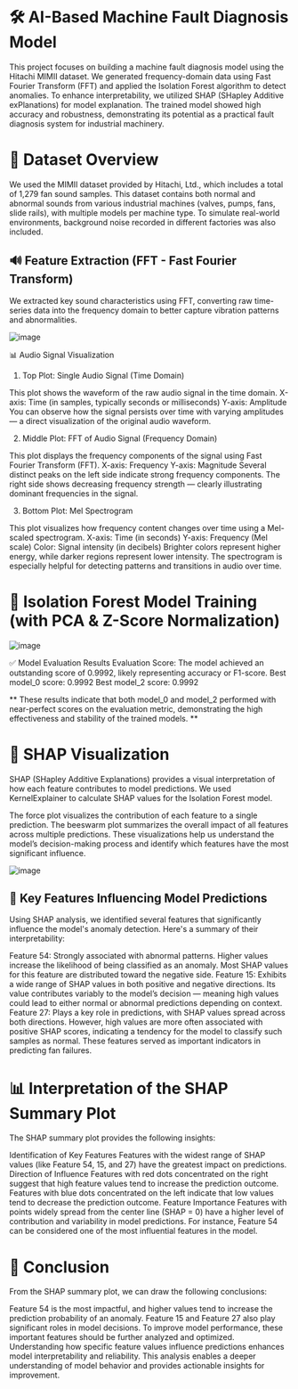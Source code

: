 # 🛠 AI-Based Machine Fault Diagnosis Model

This project focuses on building a machine fault diagnosis model using the Hitachi MIMII dataset.
We generated frequency-domain data using Fast Fourier Transform (FFT) and applied the Isolation Forest algorithm to detect anomalies.
To enhance interpretability, we utilized SHAP (SHapley Additive exPlanations) for model explanation.
The trained model showed high accuracy and robustness, demonstrating its potential as a practical fault diagnosis system for industrial machinery.



# 📂 Dataset Overview

We used the MIMII dataset provided by Hitachi, Ltd., which includes a total of 1,279 fan sound samples.
This dataset contains both normal and abnormal sounds from various industrial machines (valves, pumps, fans, slide rails), with multiple models per machine type.
To simulate real-world environments, background noise recorded in different factories was also included.



## 🔊 Feature Extraction (FFT - Fast Fourier Transform)
We extracted key sound characteristics using FFT, converting raw time-series data into the frequency domain to better capture vibration patterns and abnormalities.


![image](https://github.com/kim-hyona/Development-of-AI-based-Machine-Fault-Diagnosis-Model-Using-Acoustic-Data/assets/148624727/d936adfa-aa2b-4ac2-89a6-7a0d5c0a76a3)



📊 Audio Signal Visualization
1. Top Plot: Single Audio Signal (Time Domain)

This plot shows the waveform of the raw audio signal in the time domain.
X-axis: Time (in samples, typically seconds or milliseconds)
Y-axis: Amplitude
You can observe how the signal persists over time with varying amplitudes — a direct visualization of the original audio waveform.

2. Middle Plot: FFT of Audio Signal (Frequency Domain)

This plot displays the frequency components of the signal using Fast Fourier Transform (FFT).
X-axis: Frequency
Y-axis: Magnitude
Several distinct peaks on the left side indicate strong frequency components. The right side shows decreasing frequency strength — clearly illustrating dominant frequencies in the signal.

3. Bottom Plot: Mel Spectrogram

This plot visualizes how frequency content changes over time using a Mel-scaled spectrogram.
X-axis: Time (in seconds)
Y-axis: Frequency (Mel scale)
Color: Signal intensity (in decibels)
Brighter colors represent higher energy, while darker regions represent lower intensity.
The spectrogram is especially helpful for detecting patterns and transitions in audio over time.




# 🌲 Isolation Forest Model Training (with PCA & Z-Score Normalization)


![image](https://github.com/kim-hyona/Development-of-AI-based-Machine-Fault-Diagnosis-Model-Using-Acoustic-Data/assets/148624727/4682422f-88c8-40bc-acb2-93dd213a8a4d)

✅ Model Evaluation Results
Evaluation Score: The model achieved an outstanding score of 0.9992, likely representing accuracy or F1-score.
Best model_0 score: 0.9992
Best model_2 score: 0.9992

** These results indicate that both model_0 and model_2 performed with near-perfect scores on the evaluation metric, demonstrating the high effectiveness and stability of the trained models. **


# 🧠 SHAP Visualization

SHAP (SHapley Additive Explanations) provides a visual interpretation of how each feature contributes to model predictions.
We used KernelExplainer to calculate SHAP values for the Isolation Forest model.

The force plot visualizes the contribution of each feature to a single prediction.
The beeswarm plot summarizes the overall impact of all features across multiple predictions.
These visualizations help us understand the model’s decision-making process and identify which features have the most significant influence.


![image](https://github.com/kim-hyona/Development-of-AI-based-Machine-Fault-Diagnosis-Model-Using-Acoustic-Data/assets/148624727/3f750335-cae0-4ffb-a11c-a456ac03aca0)



## 📌 Key Features Influencing Model Predictions
Using SHAP analysis, we identified several features that significantly influence the model's anomaly detection. Here's a summary of their interpretability:

Feature 54: Strongly associated with abnormal patterns. Higher values increase the likelihood of being classified as an anomaly. Most SHAP values for this feature are distributed toward the negative side.
Feature 15: Exhibits a wide range of SHAP values in both positive and negative directions. Its value contributes variably to the model’s decision — meaning high values could lead to either normal or abnormal predictions depending on context.
Feature 27: Plays a key role in predictions, with SHAP values spread across both directions. However, high values are more often associated with positive SHAP scores, indicating a tendency for the model to classify such samples as normal.
These features served as important indicators in predicting fan failures.

# 📊 Interpretation of the SHAP Summary Plot
The SHAP summary plot provides the following insights:

Identification of Key Features
Features with the widest range of SHAP values (like Feature 54, 15, and 27) have the greatest impact on predictions.
Direction of Influence
Features with red dots concentrated on the right suggest that high feature values tend to increase the prediction outcome.
Features with blue dots concentrated on the left indicate that low values tend to decrease the prediction outcome.
Feature Importance
Features with points widely spread from the center line (SHAP = 0) have a higher level of contribution and variability in model predictions.
For instance, Feature 54 can be considered one of the most influential features in the model.

# 🧾 Conclusion
From the SHAP summary plot, we can draw the following conclusions:

Feature 54 is the most impactful, and higher values tend to increase the prediction probability of an anomaly.
Feature 15 and Feature 27 also play significant roles in model decisions.
To improve model performance, these important features should be further analyzed and optimized.
Understanding how specific feature values influence predictions enhances model interpretability and reliability.
This analysis enables a deeper understanding of model behavior and provides actionable insights for improvement.









